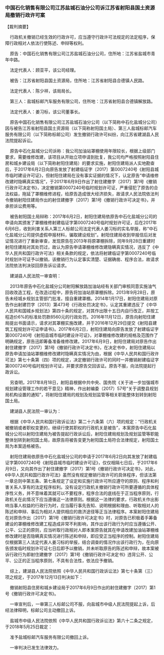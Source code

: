 ### 中国石化销售有限公司江苏盐城石油分公司诉江苏省射阳县国土资源局撤销行政许可案 
【裁判摘要】

    行政机关撤销已经生效的行政许可，应当遵守行政许可法规定的法定程序，保障行政相对人依法行使陈述、申辩等权利。



    原告：中国石化销售有限公司江苏盐城石油分公司，住所地：江苏省盐城市青年中路。

    法定代表人：顾亚平，该公司经理。

    被告：江苏省射阳县国土资源局，住所地：江苏省射阳县合德镇人民路。

    法定代表人：陈少祥，该局局长。

    第三人：盐城标邮汽车服务有限公司，住所地：江苏省射阳县合德镇解放路。

    法定代表人：姜习标，该公司董事长。

    原告中国石化销售有限公司江苏盐城石油分公司（以下简称中石化盐城分公司）因与被告江苏省射阳县国土资源局（以下简称射阳国土局）、第三人盐城标邮汽车服务有限公司（以下简称标邮公司）发生撤销行政许可纠纷，向江苏省建湖县人民法院提起诉讼。

    原告中石化盐城分公司诉称：我公司加油站罩棚使用年限较长，根据上级部门要求，需要维修改建，该项目从开始立项申请到批复，我公司均严格按照射阳县住房和城乡建设局（以下简称射阳住建局）的要求实施，射阳住建局派人实地勘查后，于2017年6月2日向原告发放了射建临证字〔2017〕第0007240号《射阳县城市临时建设许可证》，但射阳住建局在没有事实证据的情况下，认定原告“申请维修改建时隐瞒真实情况”，于2017年6月9日作出了射住建撤字〔2017〕第1号《撤销行政许可决定书》，决定撤销第0007240号临时规划许可证，严重侵犯了原告的合法权益，拖延了罩棚维修进程，给原告造成很大经济损失，故请求人民法院依法判令撤销射阳住建局作出的射住建撤字〔2017〕第1号《撤销行政许可决定书》，并承担诉讼费用等。

    被告射阳国土局辩称：2017年6月2日，射阳住建局依原告中石化盐城分公司的申请向其颁发了罩棚维修射建临证字第0007240号临时规划许可证，后在2017年6月6日，收到利害关系人第三人标邮公司法定代表人姜习标的实名举报，称“中石化盐城分公司提供虚假申报材料，骗取建设规划”。射阳住建局收到举报信后对发证情况进行了重新审查，发现原告在2013年将原罩棚拆除，同年9月28日重建时射阳住建局对其处罚过，故认为原告申请罩棚维修改建隐瞒真实情况，违反了《中华人民共和国行政许可法》相关条款的规定，依法将射建临证字第0007240号临时规划许可证予以撤销，该撤销行为认定事实清楚、证据确凿、程序合法，故请求法院依法判决驳回原告诉讼请求。

    建湖县人民法院一审查明：

    2013年原告中石化盐城分公司射阳解放路加油站经有关部门审核同意实施油气回收改造工程，在改造过程中，原告将加油站原罩棚拆除。2013年9月28日，原告未经城乡规划主管部门批准，擅自重建罩棚。2014年1月17日，射阳住建局对原告作出射建罚字〔2013〕第473号《行政处罚决定书》，认定其重建违反了《中华人民共和国城乡规划法》第四十条的规定，对其作出限十五日内自行改正，并按工程造价6%的标准处罚款8560元的行政处罚。2016年11月12日，原告向射阳住建局提出书面请示，请求对其罩棚实施改建，并于2016年12月29日提交《射阳县建筑工程规划许可证申请书》。2017年6月2日，射阳住建局向原告发放了射建临证字第0007240号《射阳县城市临时建设许可证》，对罩棚维修改建的规格及范围作了明确规定，原告迅即筹备准备维修改建。2017年6月9日，射阳住建局对原告作出射住建撤字〔2017〕第1号《撤销行政许可决定书》，在决定书中，射阳住建局以原告申请加油站罩棚维修改建时隐瞒真实情况为由，根据《中华人民共和国行政许可法》第七十条第（四）项的规定，决定撤销行政许可的同时一并撤销射建临证字第0007240号临时规划许可证，并要求原告交回该证。原告不服，向法院提起行政诉讼。

    另查明，2017年8月18日，射阳县根据中共中央、国务院《关于进一步加强城市规划建设管理工作的若干意见》精神，作出射编委（2017）57号“关于调整县规划局机构设置的通知”，将射阳住建局的规划及规划监管等相关职能整体划转到射阳国土局。

    建湖县人民法院一审认为：

    根据《中华人民共和国行政诉讼法》第二十六条第（六）项的规定：“行政机关被撤销或者职权变更的，继续行使其职权的行政机关是被告”，本案原告中石化盐城分公司以射阳住建局为被告提起行政诉讼后，射阳住建局规划及规划监管等职能整体划转到射阳国土局，故原告将被告变更为射阳国土局符合法律规定，射阳国土局为本案适格被告。

    射阳住建局依原告中石化盐城分公司的申请于2017年6月2日向其发放了射建临证字第0007240号《射阳县城市临时建设许可证》，仅仅相隔七日后，于2017年6月9日，又向其作出了射住建撤字〔2017〕第1号《撤销行政许可决定书》，对此，《中华人民共和国行政许可法》虽然没有规定撤销行政许可的具体程序，但该法第一章总则中第五条、第七条规定了设定和实施行政许可所应遵守的原则、程序和利害关系人享有的法定程序权利。没有设定行政机关撤销行政许可所要遵循的具体程序性义务，并不意味着其就可以不要程序，程序合法的底线在于正当程序原则，行政机关在此情况下应当遵循这一法律原则。根据这一法律的要求，行政机关作出影响当事人权益的行政行为时，应当履行事先告知、说明根据和理由、听取相对人的陈述和申辩、事后为相对人提供相应的救济途径等正当法律程序。本案射阳住建局在对原告作出〔2017〕第1号《撤销行政许可决定书》时，对原告已积极着手筹备建设的罩棚维修改建工程造成非常不利影响，其作出该行政行为时应当遵循公开、公平、公正的原则，应当听取行政相对人即本案原告就其在申请改建加油站罩棚维修改建时是否隐瞒真实情况进行陈述和申辩，即应受正当程序的控制。射阳住建局仅根据第三人法定代表人姜习标的举报，结合调查的情况作出该行政行为，在向原告颁发临时规划许可证七日后即予以撤销，并未听取原告的陈述和申辩，故本案被诉行政行为即射住建撤字〔2017〕第1号《撤销行政许可决定书》违背公开、公平、公正的正当程序原则，不具有合法性，依法应予撤销。

    综上，建湖县人民法院依照《中华人民共和国行政诉讼法》第七十条第（三）项之规定，于2017年12月13日判决如下：

    撤销射阳县住房和城乡建设局于2017年6月9日作出的射住建撤字〔2017〕第1号《撤销行政许可决定书》。

    一审宣判后，一审第三人标邮公司不服，向盐城市中级人民法院提起上诉，后经法律释明，标邮公司主动撤回上诉。

    盐城市中级人民法院依照《中华人民共和国行政诉讼法》第六十二条之规定，于2018年5月25日裁定：

    准予盐城标邮汽车服务有限公司撤回上诉。

    一审判决已发生法律效力。




